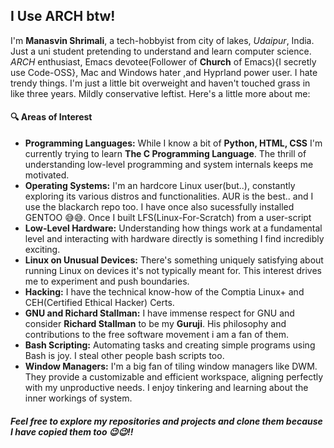 ## I Use ARCH btw!

I'm **Manasvin Shrimali**, a tech-hobbyist from city of lakes, *Udaipur*, India. 
Just a uni student pretending to understand and learn computer science. *ARCH* enthusiast, Emacs devotee(Follower of **Church** of Emacs){I secretly use Code-OSS}, Mac and Windows hater ,and Hyprland power user. 
I hate trendy things. I'm just a little bit overweight and haven't touched grass in like three years. Mildly conservative leftist.
Here's a little more about me:

#### 🔍 Areas of Interest
- **Programming Languages:** While I know a bit of **Python, HTML, CSS** I'm currently trying to learn **The C Programming Language**. The thrill of understanding low-level programming and system internals keeps me motivated.
- **Operating Systems:** I'm an hardcore Linux user(but..), constantly exploring its various distros and functionalities.
  AUR is the best.. and I use the blackarch repo too. I have once also sucessfully installed GENTOO 😅😅. Once I built LFS(Linux-For-Scratch) from a user-script 
- **Low-Level Hardware:** Understanding how things work at a fundamental level and interacting with hardware directly is something I find incredibly exciting.
- **Linux on Unusual Devices:** There's something uniquely satisfying about running Linux on devices it's not typically meant for. This interest drives me to experiment and push boundaries.
- **Hacking:** I have the technical know-how of the Comptia Linux+ and CEH(Certified Ethical Hacker) Certs.
- **GNU and Richard Stallman:** I have immense respect for GNU and consider **Richard Stallman** to be my **Guruji**. His philosophy and
  contributions to the free software movement i am a fan of them.
- **Bash Scripting:** Automating tasks and creating simple programs using Bash is joy. I steal other people bash scripts too.
- **Window Managers:** I'm a big fan of tiling window managers like DWM. They provide a customizable and efficient workspace, aligning perfectly with my unproductive needs.
  I enjoy tinkering and learning about the inner workings of system.



##### Feel free to explore my repositories and projects and clone them because I have copied them too 😉😉!!
